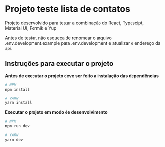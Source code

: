 # Projeto teste lista de contatos

Projeto desenvolvido para testar a combinação do React, Typescipt, Material UI, Formik e Yup


Antes de testar, não esqueça de renomear o arquivo .env.development.example para .env.development e atualizar o endereço da api.

## Instruções para executar o projeto

**Antes de executar o projeto deve ser feito a instalação das dependências**

```bash
# NPM
npm install

# YARN
yarn install
```

**Executar o projeto em modo de desenvolvimento**

```bash
# NPM
npm run dev

# YARN
yarn dev
```
